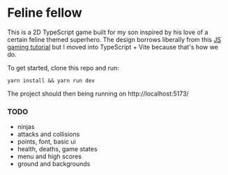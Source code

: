 # Feline fellow

This is a 2D TypeScript game built for my son inspired by his love of a certain 
feline themed superhero. The design borrows liberally from this [JS gaming tutorial](https://www.youtube.com/watch?v=GFO_txvwK_c)
but I moved into TypeScript + Vite because that's how we do.

To get started, clone this repo and run:

``yarn install && yarn run dev``

The project should then being running on http://localhost:5173/

### TODO

- ninjas
- attacks and collisions
- points, font, basic ui
- health, deaths, game states
- menu and high scores
- ground and backgrounds
